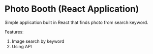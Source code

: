 # Photo Booth (React Application)


Simple application built in React that finds photo from search keyword.

Features:

1.  Image search by keyword
2.  Using API 

